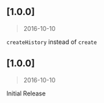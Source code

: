 ## [1.0.0]
> 2016-10-10

`createHistory` instead of `create`

## [1.0.0]
> 2016-10-10

Initial Release
